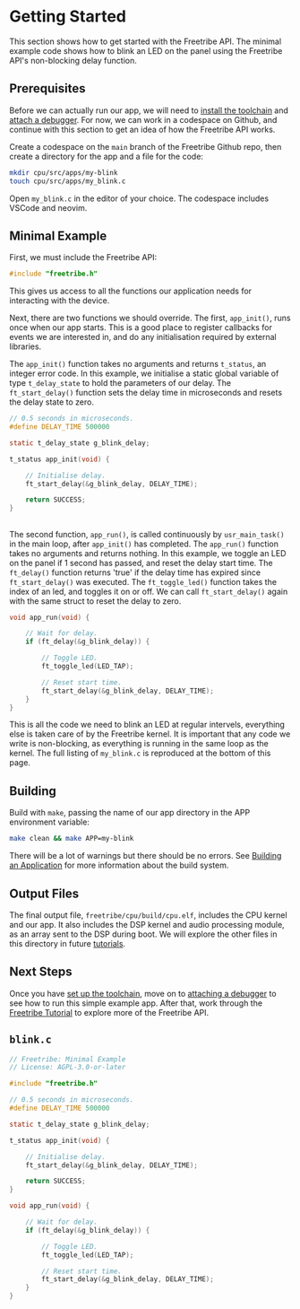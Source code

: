 # Getting Started

This section shows how to get started with the Freetribe API.
The minimal example code shows how to blink an LED on the panel
using the Freetribe API's non-blocking delay function.

## Prerequisites

Before we can actually run our app, we will need to
[install the toolchain](toolchain.md) and [attach a debugger](debugging.md).
For now, we can work in a codespace on Github,
and continue with this section to get an idea of how the Freetribe API works.

Create a codespace on the `main` branch of the Freetribe Github repo,
then create a directory for the app and a file for the code:

```bash
mkdir cpu/src/apps/my-blink
touch cpu/src/apps/my_blink.c
```

Open `my_blink.c` in the editor of your choice. The codespace includes VSCode and neovim.

## Minimal Example

First, we must include the Freetribe API:

```c
#include "freetribe.h"
```

This gives us access to all the functions our
application needs for interacting with the device.

Next, there are two functions we should override.
The first, `app_init()`, runs once when our app starts.
This is a good place to register callbacks for events we are interested in,
and do any initialisation required by external libraries.

The `app_init()` function takes no arguments and returns `t_status`,
an integer error code.
In this example, we initialise a static global variable of type
`t_delay_state` to hold the parameters of our delay.
The `ft_start_delay()` function sets the delay time in microseconds
and resets the delay state to zero.

```c
// 0.5 seconds in microseconds.
#define DELAY_TIME 500000

static t_delay_state g_blink_delay;

t_status app_init(void) {

    // Initialise delay.
    ft_start_delay(&g_blink_delay, DELAY_TIME);

    return SUCCESS;
}
```

##

The second function, `app_run()`, is called continuously by `usr_main_task()`
in the main loop, after `app_init()` has completed.
The `app_run()` function takes no arguments and returns nothing.
In this example, we toggle an LED on the panel if 1 second has passed,
and reset the delay start time. The `ft_delay()` function returns 'true'
if the delay time has expired since `ft_start_delay()` was executed.
The `ft_toggle_led()` function takes the index of an led,
and toggles it on or off. We can call `ft_start_delay()` again with
the same struct to reset the delay to zero.

```c
void app_run(void) {

    // Wait for delay.
    if (ft_delay(&g_blink_delay)) {

        // Toggle LED.
        ft_toggle_led(LED_TAP);

        // Reset start time.
        ft_start_delay(&g_blink_delay, DELAY_TIME);
    }
}
```

This is all the code we need to blink an LED at regular intervels,
everything else is taken care of by the Freetribe kernel. It is
important that any code we write is non-blocking, as everything
is running in the same loop as the kernel.
The full listing of `my_blink.c` is reproduced at the bottom of this page.

## Building

Build with `make`, passing the name of our app directory in the APP environment variable:

```bash
make clean && make APP=my-blink
```

There will be a lot of warnings but there should be no errors.
See [Building an Application](building.md) for more information about the build system.

## Output Files

The final output file, `freetribe/cpu/build/cpu.elf`,
includes the CPU kernel and our app.
It also includes the DSP kernel and audio processing module,
as an array sent to the DSP during boot.
We will explore the other files in this directory in future [tutorials](tutorial.md).

## Next Steps

Once you have [set up the toolchain](toolchain.md), move on to
[attaching a debugger](debugging.md) to see how to run this simple example app.
After that, work through the [Freetribe Tutorial](tutorial.md)
to explore more of the Freetribe API.

## `blink.c`

```c
// Freetribe: Minimal Example
// License: AGPL-3.0-or-later

#include "freetribe.h"

// 0.5 seconds in microseconds.
#define DELAY_TIME 500000

static t_delay_state g_blink_delay;

t_status app_init(void) {

    // Initialise delay.
    ft_start_delay(&g_blink_delay, DELAY_TIME);

    return SUCCESS;
}

void app_run(void) {

    // Wait for delay.
    if (ft_delay(&g_blink_delay)) {

        // Toggle LED.
        ft_toggle_led(LED_TAP);

        // Reset start time.
        ft_start_delay(&g_blink_delay, DELAY_TIME);
    }
}
```

